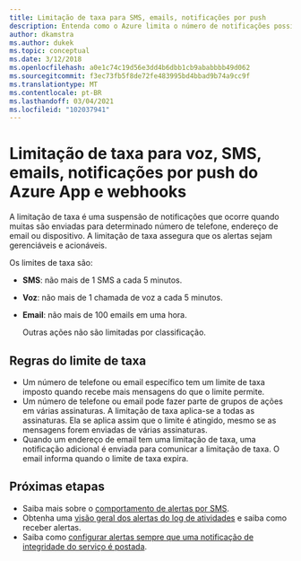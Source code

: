 ```yaml
---
title: Limitação de taxa para SMS, emails, notificações por push
description: Entenda como o Azure limita o número de notificações possíveis de webhook, email, push do Azure App ou SMS de um grupo de ações.
author: dkamstra
ms.author: dukek
ms.topic: conceptual
ms.date: 3/12/2018
ms.openlocfilehash: a0e1c74c19d56e3dd4b6dbb1cb9ababbbb49d062
ms.sourcegitcommit: f3ec73fb5f8de72fe483995bd4bbad9b74a9cc9f
ms.translationtype: MT
ms.contentlocale: pt-BR
ms.lasthandoff: 03/04/2021
ms.locfileid: "102037941"
---
```

# <a name="rate-limiting-for-voice-sms-emails-azure-app-push-notifications-and-webhook-posts"></a>Limitação de taxa para voz, SMS, emails, notificações por push do Azure App e webhooks
A limitação de taxa é uma suspensão de notificações que ocorre quando muitas são enviadas para determinado número de telefone, endereço de email ou dispositivo. A limitação de taxa assegura que os alertas sejam gerenciáveis e acionáveis.

Os limites de taxa são:

- **SMS**: não mais de 1 SMS a cada 5 minutos.
- **Voz**: não mais de 1 chamada de voz a cada 5 minutos.
- **Email**: não mais de 100 emails em uma hora.
 
  Outras ações não são limitadas por classificação.

## <a name="rate-limit-rules"></a>Regras do limite de taxa
- Um número de telefone ou email específico tem um limite de taxa imposto quando recebe mais mensagens do que o limite permite.
- Um número de telefone ou email pode fazer parte de grupos de ações em várias assinaturas. A limitação de taxa aplica-se a todas as assinaturas. Ela se aplica assim que o limite é atingido, mesmo se as mensagens forem enviadas de várias assinaturas.
- Quando um endereço de email tem uma limitação de taxa, uma notificação adicional é enviada para comunicar a limitação de taxa. O email informa quando o limite de taxa expira.

## <a name="next-steps"></a>Próximas etapas ##
* Saiba mais sobre o [comportamento de alertas por SMS](alerts-sms-behavior.md).
* Obtenha uma [visão geral dos alertas do log de atividades](./alerts-overview.md) e saiba como receber alertas.  
* Saiba como [configurar alertas sempre que uma notificação de integridade do serviço é postada](../../service-health/alerts-activity-log-service-notifications-portal.md).